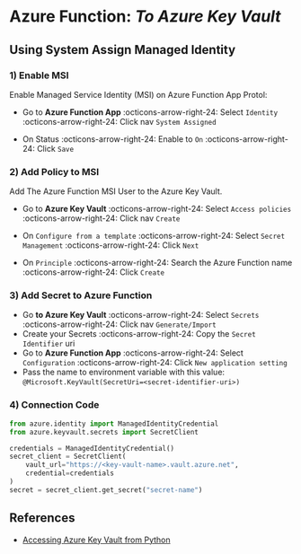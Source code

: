 # Azure Function: _To Azure Key Vault_

## Using System Assign Managed Identity

### 1) Enable MSI

Enable Managed Service Identity (MSI) on Azure Function App Protol:

- Go to **Azure Function App** :octicons-arrow-right-24: Select `Identity`
  :octicons-arrow-right-24: Click nav `System Assigned`

- On Status :octicons-arrow-right-24: Enable to `On` :octicons-arrow-right-24:
  Click `Save`

### 2) Add Policy to MSI

Add The Azure Function MSI User to the Azure Key Vault.

- Go to **Azure Key Vault** :octicons-arrow-right-24: Select `Access policies`
  :octicons-arrow-right-24: Click nav `Create`

- On `Configure from a template` :octicons-arrow-right-24: Select `Secret Management`
  :octicons-arrow-right-24: Click `Next`

- On `Principle` :octicons-arrow-right-24: Search the Azure Function name
  :octicons-arrow-right-24: Click `Create`

### 3) Add Secret to Azure Function

- Go **to Azure Key Vault** :octicons-arrow-right-24: Select `Secrets`
  :octicons-arrow-right-24: Click nav `Generate/Import`
- Create your Secrets :octicons-arrow-right-24: Copy the `Secret Identifier`
  uri
- Go to **Azure Function App** :octicons-arrow-right-24: Select `Configuration`
  :octicons-arrow-right-24: Click `New application setting`
- Pass the name to environment variable with this value:
  `@Microsoft.KeyVault(SecretUri=<secret-identifier-uri>)`

### 4) Connection Code

```python
from azure.identity import ManagedIdentityCredential
from azure.keyvault.secrets import SecretClient

credentials = ManagedIdentityCredential()
secret_client = SecretClient(
    vault_url="https://<key-vault-name>.vault.azure.net",
    credential=credentials
)
secret = secret_client.get_secret("secret-name")
```

## References

- [Accessing Azure Key Vault from Python](https://servian.dev/accessing-azure-key-vault-from-python-functions-44d548b49b37)
